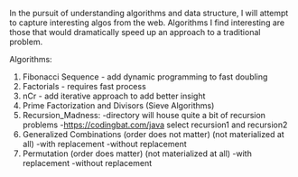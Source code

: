In the pursuit of understanding algorithms and data structure,
I will attempt to capture interesting algos from the web. 
Algorithms I find interesting are those that would dramatically speed up an approach to a traditional problem.


Algorithms:
1. Fibonacci Sequence - add dynamic programming to fast doubling
2. Factorials - requires fast process
3. nCr - add iterative approach to add better insight   
4. Prime Factorization and Divisors (Sieve Algorithms)
5. Recursion_Madness:
    -directory will house quite a bit of recursion problems 
    -https://codingbat.com/java select recursion1 and recursion2 
6. Generalized Combinations (order does not matter) (not materialized at all)
    -with replacement 
    -without replacement
7. Permutation (order does matter) (not materialized at all)
    -with replacement
    -without replacement
